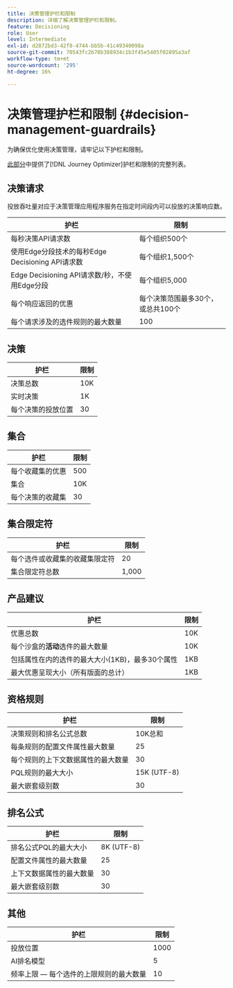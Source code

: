 ```yaml
---
title: 决策管理护栏和限制
description: 详细了解决策管理护栏和限制。
feature: Decisioning
role: User
level: Intermediate
exl-id: d2872bd3-42f8-4744-bb5b-41c49340098a
source-git-commit: 70543fc2b70b388934c1b3f45e5405f02895a3af
workflow-type: tm+mt
source-wordcount: '295'
ht-degree: 16%

---
```


# 决策管理护栏和限制 {#decision-management-guardrails}

为确保优化使用决策管理，请牢记以下护栏和限制。

[此部分](../start/guardrails.md)中提供了[!DNL Journey Optimizer]护栏和限制的完整列表。

## 决策请求

投放吞吐量对应于决策管理应用程序服务在指定时间段内可以投放的决策响应数。

| 护栏 | 限制 |
| ------- | ------- |
| 每秒决策API请求数 | 每个组织500个 |
| 使用Edge分段技术的每秒Edge Decisioning API请求数 | 每个组织1,500个 |
| Edge Decisioning API请求数/秒，不使用Edge分段 | 每个组织5,000 |
| 每个响应返回的优惠 | 每个决策范围最多30个，或总共100个 |
| 每个请求涉及的选件规则的最大数量 | 100 |

## 决策

| 护栏 | 限制 |
| ------- | ------- |
| 决策总数 | 10K |
| 实时决策 | 1K |
| 每个决策的投放位置 | 30 |

## 集合

| 护栏 | 限制 |
| ------- | ------- |
| 每个收藏集的优惠 | 500 |
| 集合 | 10K |
| 每个决策的收藏集 | 30 |

## 集合限定符

| 护栏 | 限制 |
| ------- | ------- |
| 每个选件或收藏集的收藏集限定符 | 20 |
| 集合限定符总数 | 1,000 |

## 产品建议

| 护栏 | 限制 |
| ------- | ------- |
| 优惠总数 | 10K |
| 每个沙盒的&#x200B;**活动**&#x200B;选件的最大数量 | 10K |
| 包括属性在内的选件的最大大小(1KB)，最多30个属性 | 1KB |
| 最大优惠呈现大小（所有版面的总计） | 1KB |

## 资格规则

| 护栏 | 限制 |
| ------- | ------- |
| 决策规则和排名公式总数 | 10K总和 |
| 每条规则的配置文件属性最大数量 | 25 |
| 每个规则的上下文数据属性的最大数量 | 30 |
| PQL规则的最大大小 | 15K (UTF-8) |
| 最大嵌套级别数 | 30 |

## 排名公式

| 护栏 | 限制 |
| ------- | ------- |
| 排名公式PQL的最大大小 | 8K (UTF-8) |
| 配置文件属性的最大数量 | 25 |
| 上下文数据属性的最大数量 | 30 |
| 最大嵌套级别数 | 30 |

## 其他 

| 护栏 | 限制 |
| ------- | ------- |
| 投放位置 | 1000 |
| AI排名模型 | 5 |
| 频率上限 — 每个选件的上限规则的最大数量 | 10 |
